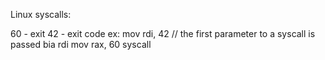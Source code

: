 Linux syscalls:

60 - exit
42 - exit code
ex: 
mov rdi, 42 // the first parameter to a syscall is passed bia rdi
mov rax, 60
syscall

